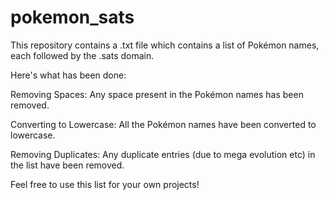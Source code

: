 # pokemon_sats
This repository contains a .txt file which contains a list of Pokémon names, each followed by the .sats domain. 

Here's what has been done:

Removing Spaces: Any space present in the Pokémon names has been removed. 

Converting to Lowercase: All the Pokémon names have been converted to lowercase. 

Removing Duplicates: Any duplicate entries (due to mega evolution etc) in the list have been removed.

Feel free to use this list for your own projects!
